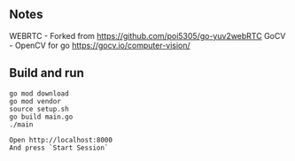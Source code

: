 ## Notes
WEBRTC - Forked from https://github.com/poi5305/go-yuv2webRTC
GoCV - OpenCV for go https://gocv.io/computer-vision/

## Build and run
```
go mod download
go mod vendor
source setup.sh
go build main.go
./main

Open http://localhost:8000
And press `Start Session`
```

